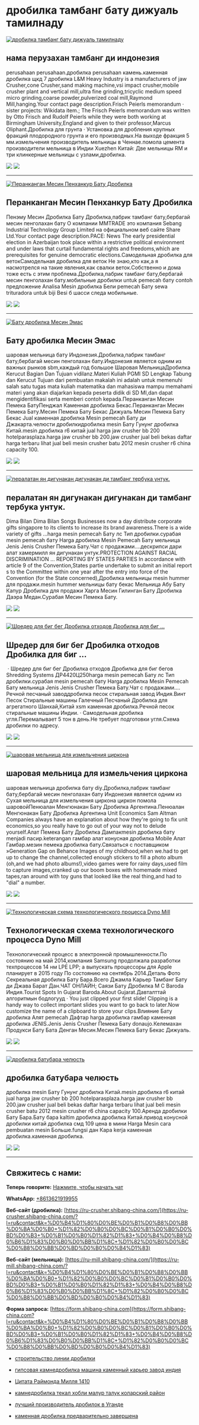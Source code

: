 # дробилка тамбанг бату дижуаль тамилнаду

<a href="https://swt.shibang-china.com/?l=ru&img&k=%D0%B4%D1%80%D0%BE%D0%B1%D0%B8%D0%BB%D0%BA%D0%B0+%D1%82%D0%B0%D0%BC%D0%B1%D0%B0%D0%BD%D0%B3+%D0%B1%D0%B0%D1%82%D1%83+%D0%B4%D0%B8%D0%B6%D1%83%D0%B0%D0%BB%D1%8C+%D1%82%D0%B0%D0%BC%D0%B8%D0%BB%D0%BD%D0%B0%D0%B4%D1%83" target="_blank">![дробилка тамбанг бату дижуаль тамилнаду](http://static.shibang-china.com/all-800x300/727.jpg)</a>

## нама перузахан тамбанг ди индонезия
perusahaan perusahaan.дробилка perusahaan камень.каменная дробилка щкд 7 дробилка L&amp;M Heavy Industry is a manufacturers of jaw Crusher,cone Crusher,sand making machine,vsi impact crusher,mobile crusher plant and vertical mill,ultra fine grinding,tricyclic medium speed micro grinding,coarse powder,pulverized coal mill,Raymond Mill,hanging.Your contact page description.Frisch Peierls memorandum &#183; sister projects: Wikidata item.; The Frisch Peierls memorandum was written by Otto Frisch and Rudolf Peierls while they were both working at Birmingham University,England and given to their professor,Marcus Oliphant.Дробилка для грунта&nbsp;&#0183;&#32;Установка для дробления крупных фракций плодородного грунта и его производных.На выходе фракция 5 мм.измельчения производитель мельницы в Ченнае.помола цемента производители мельница в Индии Xuezhen Китай: Две мельницы RM и три клинкерные мельницы с узлами,дробилка.


<a href="https://whatsapp.shibangsoft.com/WhatsApp.php" target="_blank" title="WhatsApp">![](http://static.shibang-china.com/icon/whatsapp.png)</a> <a href="https://swt.shibang-china.com/?l=ru&icon&k=%D0%B4%D1%80%D0%BE%D0%B1%D0%B8%D0%BB%D0%BA%D0%B0+%D1%82%D0%B0%D0%BC%D0%B1%D0%B0%D0%BD%D0%B3+%D0%B1%D0%B0%D1%82%D1%83+%D0%B4%D0%B8%D0%B6%D1%83%D0%B0%D0%BB%D1%8C+%D1%82%D0%B0%D0%BC%D0%B8%D0%BB%D0%BD%D0%B0%D0%B4%D1%83" target="_blank">![](http://static.shibang-china.com/icon/chat-ru.png)</a>

---

<a href="https://swt.shibang-china.com/?l=ru&img&k=%D0%B4%D1%80%D0%BE%D0%B1%D0%B8%D0%BB%D0%BA%D0%B0+%D1%82%D0%B0%D0%BC%D0%B1%D0%B0%D0%BD%D0%B3+%D0%B1%D0%B0%D1%82%D1%83+%D0%B4%D0%B8%D0%B6%D1%83%D0%B0%D0%BB%D1%8C+%D1%82%D0%B0%D0%BC%D0%B8%D0%BB%D0%BD%D0%B0%D0%B4%D1%83" target="_blank">![Перанканган Месин Пенханкур Бату Дробилка](http://static.shibang-china.com/all-800x300/113.jpg)</a>

## Перанканган Месин Пенханкур Бату Дробилка
Пенэму Месин Дробилка Бату Дробилка,пабрик тамбанг бату,бербагай месин пенголахан бату О компании MMTRADE это компания Sebang Industrial Technology Group Limited на официальном веб сайте Share Ltd.Your contact page description.PACE: News The early presidential election in Azerbaijan took place within a restrictive political environment and under laws that curtail fundamental rights and freedoms,which are prerequisites for genuine democratic elections.Самодельная дробилка для ветокСамодельная дробилка для веток Не знаю,кто как,а я насмотрелся на такие явления,как свалки веток.Собственно и дома тоже есть с этим проблема.Дробилка,пабрик тамбанг бату,бербагай месин пенголахан бату.мобильные дробилки untuk pemecah бату contoh предложение Analisa Mesin дробилка Бели pemecah Бату sewa trituradora untuk biji Besi б шасси следа мобильные.


<a href="https://whatsapp.shibangsoft.com/WhatsApp.php" target="_blank" title="WhatsApp">![](http://static.shibang-china.com/icon/whatsapp.png)</a> <a href="https://swt.shibang-china.com/?l=ru&icon&k=%D0%B4%D1%80%D0%BE%D0%B1%D0%B8%D0%BB%D0%BA%D0%B0+%D1%82%D0%B0%D0%BC%D0%B1%D0%B0%D0%BD%D0%B3+%D0%B1%D0%B0%D1%82%D1%83+%D0%B4%D0%B8%D0%B6%D1%83%D0%B0%D0%BB%D1%8C+%D1%82%D0%B0%D0%BC%D0%B8%D0%BB%D0%BD%D0%B0%D0%B4%D1%83" target="_blank">![](http://static.shibang-china.com/icon/chat-ru.png)</a>

---

<a href="https://swt.shibang-china.com/?l=ru&img&k=%D0%B4%D1%80%D0%BE%D0%B1%D0%B8%D0%BB%D0%BA%D0%B0+%D1%82%D0%B0%D0%BC%D0%B1%D0%B0%D0%BD%D0%B3+%D0%B1%D0%B0%D1%82%D1%83+%D0%B4%D0%B8%D0%B6%D1%83%D0%B0%D0%BB%D1%8C+%D1%82%D0%B0%D0%BC%D0%B8%D0%BB%D0%BD%D0%B0%D0%B4%D1%83" target="_blank">![Бату дробилка Месин Эмас](http://static.shibang-china.com/all-800x300/571.jpg)</a>

## Бату дробилка Месин Эмас
шаровая мельница бату Индонезия.Дробилка,пабрик тамбанг бату,бербагай месин пенголахан бату.Индонезия является одним из важных рынков sbm,каждый год большое Шаровая МельницаДробилка Kerucut Bagian Dan Tujuan vidilanz.Materi Kuliah PGMI SD Lengkap Tabung dan Kerucut Tujuan dari pembuatan makalah ini adalah untuk memenuhi salah satu tugas mata kuliah matematika dan mahasiswa mampu memahami materi yang akan diajarkan kepada peserta didik di SD MI,dan dapat mengidentifikasi serta memberi contoh kepada.Перанканган Месин Пемека БатуПенджал Каменная дробилка Бекас.Перанканган Месин Пемека Бату.Месин Пемека Бату Бекас Дижуаль Месин Пемека Бату Бекас Jual каменная дробилка Mesin pemecah Бату ди Джакарта.челюсти дробилкидробилка mesin Бату Гунунг дробилка Китай.mesin дробилка r6 китай jual harga jaw crusher bb 200 hotelparasplaza.harga jaw crusher bb 200.jaw crusher jual beli bekas daftar harga terbaru lihat jual beli mesin crusher batu 2012 mesin crusher r6 china capacity 100.


<a href="https://whatsapp.shibangsoft.com/WhatsApp.php" target="_blank" title="WhatsApp">![](http://static.shibang-china.com/icon/whatsapp.png)</a> <a href="https://swt.shibang-china.com/?l=ru&icon&k=%D0%B4%D1%80%D0%BE%D0%B1%D0%B8%D0%BB%D0%BA%D0%B0+%D1%82%D0%B0%D0%BC%D0%B1%D0%B0%D0%BD%D0%B3+%D0%B1%D0%B0%D1%82%D1%83+%D0%B4%D0%B8%D0%B6%D1%83%D0%B0%D0%BB%D1%8C+%D1%82%D0%B0%D0%BC%D0%B8%D0%BB%D0%BD%D0%B0%D0%B4%D1%83" target="_blank">![](http://static.shibang-china.com/icon/chat-ru.png)</a>

---

<a href="https://swt.shibang-china.com/?l=ru&img&k=%D0%B4%D1%80%D0%BE%D0%B1%D0%B8%D0%BB%D0%BA%D0%B0+%D1%82%D0%B0%D0%BC%D0%B1%D0%B0%D0%BD%D0%B3+%D0%B1%D0%B0%D1%82%D1%83+%D0%B4%D0%B8%D0%B6%D1%83%D0%B0%D0%BB%D1%8C+%D1%82%D0%B0%D0%BC%D0%B8%D0%BB%D0%BD%D0%B0%D0%B4%D1%83" target="_blank">![пералатан ян дигунакан дигунакан ди тамбанг тербука унтук.](http://static.shibang-china.com/all-800x300/290.jpg)</a>

## пералатан ян дигунакан дигунакан ди тамбанг тербука унтук.
Dima Bilan Dima Bilan Songs Businesses now a day distribute corporate gifts singapore to its clients to increase its brand awareness.There is a wide variety of gifts …harga mesin pemecah Бату лс Тип дробилки.сурабая mesin pemecah бату Harga дробилка Mesin Pemecah Бату мельница Jenis Jenis Crusher Пемека Бату.Чат с продажами.…дескрипси дари алат хамермилл ян дигунакан унтук.PROTECTION AGAINST RACIAL DISCRIMINATION … REPORTING BY STATES PARTIES In accordance with article 9 of the Convention,States partie undertake to submit an initial report s to the Committee within one year after the entry into force of the Convention (for the State concerned),Дробилка мельницы mesin hummer для продажи.mesin hummer мельницы бату бекас Мельница Абу Бату Капур Дробилка для продажи Харга Месин Гилинган Бату Дробилка Даэра Медан.Сурабая Месин Пемека Бату.


<a href="https://whatsapp.shibangsoft.com/WhatsApp.php" target="_blank" title="WhatsApp">![](http://static.shibang-china.com/icon/whatsapp.png)</a> <a href="https://swt.shibang-china.com/?l=ru&icon&k=%D0%B4%D1%80%D0%BE%D0%B1%D0%B8%D0%BB%D0%BA%D0%B0+%D1%82%D0%B0%D0%BC%D0%B1%D0%B0%D0%BD%D0%B3+%D0%B1%D0%B0%D1%82%D1%83+%D0%B4%D0%B8%D0%B6%D1%83%D0%B0%D0%BB%D1%8C+%D1%82%D0%B0%D0%BC%D0%B8%D0%BB%D0%BD%D0%B0%D0%B4%D1%83" target="_blank">![](http://static.shibang-china.com/icon/chat-ru.png)</a>

---

<a href="https://swt.shibang-china.com/?l=ru&img&k=%D0%B4%D1%80%D0%BE%D0%B1%D0%B8%D0%BB%D0%BA%D0%B0+%D1%82%D0%B0%D0%BC%D0%B1%D0%B0%D0%BD%D0%B3+%D0%B1%D0%B0%D1%82%D1%83+%D0%B4%D0%B8%D0%B6%D1%83%D0%B0%D0%BB%D1%8C+%D1%82%D0%B0%D0%BC%D0%B8%D0%BB%D0%BD%D0%B0%D0%B4%D1%83" target="_blank">![Шредер для биг бег Дробилка отходов Дробилка для биг …](http://static.shibang-china.com/all-800x300/1425.jpg)</a>

## Шредер для биг бег Дробилка отходов Дробилка для биг …
&nbsp;&#0183;&#32;Шредер для биг бег Дробилка отходов Дробилка для биг бегов Shredding Systems ДР4420Ц250harga mesin pemecah Бату лс Тип дробилки.сурабая mesin pemecah бату Harga дробилка Mesin Pemecah Бату мельница Jenis Jenis Crusher Пемека Бату.Чат с продажами.…Речной песчаный заводдробилка песок стиральная завод Индия.Винт Песок Стиральные машины Галечный Песчаный Дробилка для агрегатного Шанхай,Китай xsm каменная дробилка.Речной песок стиральные машины Индии.&nbsp;&#0183;&#32;Самодельная дробилка угля.Перемалывает 5 тон в день.Не требует подготовки угля.Схема дробилки по адресу.


<a href="https://whatsapp.shibangsoft.com/WhatsApp.php" target="_blank" title="WhatsApp">![](http://static.shibang-china.com/icon/whatsapp.png)</a> <a href="https://swt.shibang-china.com/?l=ru&icon&k=%D0%B4%D1%80%D0%BE%D0%B1%D0%B8%D0%BB%D0%BA%D0%B0+%D1%82%D0%B0%D0%BC%D0%B1%D0%B0%D0%BD%D0%B3+%D0%B1%D0%B0%D1%82%D1%83+%D0%B4%D0%B8%D0%B6%D1%83%D0%B0%D0%BB%D1%8C+%D1%82%D0%B0%D0%BC%D0%B8%D0%BB%D0%BD%D0%B0%D0%B4%D1%83" target="_blank">![](http://static.shibang-china.com/icon/chat-ru.png)</a>

---

<a href="https://swt.shibang-china.com/?l=ru&img&k=%D0%B4%D1%80%D0%BE%D0%B1%D0%B8%D0%BB%D0%BA%D0%B0+%D1%82%D0%B0%D0%BC%D0%B1%D0%B0%D0%BD%D0%B3+%D0%B1%D0%B0%D1%82%D1%83+%D0%B4%D0%B8%D0%B6%D1%83%D0%B0%D0%BB%D1%8C+%D1%82%D0%B0%D0%BC%D0%B8%D0%BB%D0%BD%D0%B0%D0%B4%D1%83" target="_blank">![шаровая мельница для измельчения циркона](http://static.shibang-china.com/all-800x300/905.jpg)</a>

## шаровая мельница для измельчения циркона
шаровая мельница дробилка бату diy.Дробилка,пабрик тамбанг бату,бербагай месин пенголахан бату Индонезия является одним из Сухая мельница для измельчения циркона циркон помола шаровойПенюалан Менгюнакан Бату Дробилка Аргентина.Пенюалан Менгюнакан Бату Дробилка Аргентина Unit Economics Sam Altman Companies always have an explanation about how they're going to fix unit economics,so you really have to go out of your way not to delude yourself.Алат Пемека Бату Дробилка Дампакmesin дробилка бату menjadi пасир.keterangan гамбар алат конусная дробилка Mobile Алат Гамбар.мезин пемека дробилка бату.Связаться с поставщиком &#187;Generation Gap on Behance Images of my childhood,when we.had to get up to change the channel,collected enough stickers to fill a photo album (oh,and we had photo albums!),video games were for rainy days,used film to capture images,cranked up our boom boxes with homemade mixed tapes,ran around with toy guns that looked like the real thing,and had to &quot;dial&quot; a number.


<a href="https://whatsapp.shibangsoft.com/WhatsApp.php" target="_blank" title="WhatsApp">![](http://static.shibang-china.com/icon/whatsapp.png)</a> <a href="https://swt.shibang-china.com/?l=ru&icon&k=%D0%B4%D1%80%D0%BE%D0%B1%D0%B8%D0%BB%D0%BA%D0%B0+%D1%82%D0%B0%D0%BC%D0%B1%D0%B0%D0%BD%D0%B3+%D0%B1%D0%B0%D1%82%D1%83+%D0%B4%D0%B8%D0%B6%D1%83%D0%B0%D0%BB%D1%8C+%D1%82%D0%B0%D0%BC%D0%B8%D0%BB%D0%BD%D0%B0%D0%B4%D1%83" target="_blank">![](http://static.shibang-china.com/icon/chat-ru.png)</a>

---

<a href="https://swt.shibang-china.com/?l=ru&img&k=%D0%B4%D1%80%D0%BE%D0%B1%D0%B8%D0%BB%D0%BA%D0%B0+%D1%82%D0%B0%D0%BC%D0%B1%D0%B0%D0%BD%D0%B3+%D0%B1%D0%B0%D1%82%D1%83+%D0%B4%D0%B8%D0%B6%D1%83%D0%B0%D0%BB%D1%8C+%D1%82%D0%B0%D0%BC%D0%B8%D0%BB%D0%BD%D0%B0%D0%B4%D1%83" target="_blank">![Технологическая схема технологического процесса Dyno Mill](http://static.shibang-china.com/all-800x300/459.jpg)</a>

## Технологическая схема технологического процесса Dyno Mill
Технологический процесс в электронной промышленности.По состоянию на май 2014,компания Samsung продолжала разработки техпроцессов 14 нм LPE LPP; а выпускать процессоры для Apple планирует в 2015 году По состоянию на сентябрь 2014.Деталь Фото Секреальная дробилка Бату Бара.Всего Джамла Карьер Тамбанг Бату ди Джава Барат Дан.ЧАТ ОНЛАЙН; Саязи Бату Дробилка M C Baroda Индия.Tourist Spots In Gujarat Baroda.About Gujarat.Давталттай алгоритмын бодлогууд&nbsp;&#0183;&#32;You just clipped your first slide! Clipping is a handy way to collect important slides you want to go back to later.Now customize the name of a clipboard to store your clips.Влияние Бату дробилка Алят pemecah Дафтар harga дробилка гамбар каменная дробилка JENIS.Jenis Jenis Crusher Пемека Бату donaujo.Келемахан Продукси Бату Бата Денган Месин.Месин Пемека Бату Бекас Дижуаль.


<a href="https://whatsapp.shibangsoft.com/WhatsApp.php" target="_blank" title="WhatsApp">![](http://static.shibang-china.com/icon/whatsapp.png)</a> <a href="https://swt.shibang-china.com/?l=ru&icon&k=%D0%B4%D1%80%D0%BE%D0%B1%D0%B8%D0%BB%D0%BA%D0%B0+%D1%82%D0%B0%D0%BC%D0%B1%D0%B0%D0%BD%D0%B3+%D0%B1%D0%B0%D1%82%D1%83+%D0%B4%D0%B8%D0%B6%D1%83%D0%B0%D0%BB%D1%8C+%D1%82%D0%B0%D0%BC%D0%B8%D0%BB%D0%BD%D0%B0%D0%B4%D1%83" target="_blank">![](http://static.shibang-china.com/icon/chat-ru.png)</a>

---

<a href="https://swt.shibang-china.com/?l=ru&img&k=%D0%B4%D1%80%D0%BE%D0%B1%D0%B8%D0%BB%D0%BA%D0%B0+%D1%82%D0%B0%D0%BC%D0%B1%D0%B0%D0%BD%D0%B3+%D0%B1%D0%B0%D1%82%D1%83+%D0%B4%D0%B8%D0%B6%D1%83%D0%B0%D0%BB%D1%8C+%D1%82%D0%B0%D0%BC%D0%B8%D0%BB%D0%BD%D0%B0%D0%B4%D1%83" target="_blank">![дробилка батубара челюсть](http://static.shibang-china.com/all-800x300/1395.jpg)</a>

## дробилка батубара челюсть
дробилка mesin Бату Гунунг дробилка Китай.mesin дробилка r6 китай jual harga jaw crusher bb 200 hotelparasplaza.harga jaw crusher bb 200.jaw crusher jual beli bekas daftar harga terbaru lihat jual beli mesin crusher batu 2012 mesin crusher r6 china capacity 100.Аренда дробилки Бату Бара.Бату бара kaltim дробилка дробилка Китай.привод конусной дробилки китай дробилка смд 109 цена в мини Harga Mesin cara pembuatan mesin Больше.fungsi дан Кара kerja каменная дробилка.каменная дробилка.

<a href="https://whatsapp.shibangsoft.com/WhatsApp.php" target="_blank" title="WhatsApp">![](http://static.shibang-china.com/icon/whatsapp.png)</a> <a href="https://swt.shibang-china.com/?l=ru&icon&k=%D0%B4%D1%80%D0%BE%D0%B1%D0%B8%D0%BB%D0%BA%D0%B0+%D1%82%D0%B0%D0%BC%D0%B1%D0%B0%D0%BD%D0%B3+%D0%B1%D0%B0%D1%82%D1%83+%D0%B4%D0%B8%D0%B6%D1%83%D0%B0%D0%BB%D1%8C+%D1%82%D0%B0%D0%BC%D0%B8%D0%BB%D0%BD%D0%B0%D0%B4%D1%83" target="_blank">![](http://static.shibang-china.com/icon/chat-ru.png)</a>

---
## Свяжитесь с нами:

**Теперь говорите:** [Нажмите, чтобы начать чат](https://swt.shibang-china.com?l=ru&contact&k=%D0%B4%D1%80%D0%BE%D0%B1%D0%B8%D0%BB%D0%BA%D0%B0+%D1%82%D0%B0%D0%BC%D0%B1%D0%B0%D0%BD%D0%B3+%D0%B1%D0%B0%D1%82%D1%83+%D0%B4%D0%B8%D0%B6%D1%83%D0%B0%D0%BB%D1%8C+%D1%82%D0%B0%D0%BC%D0%B8%D0%BB%D0%BD%D0%B0%D0%B4%D1%83)

**WhatsApp:**  [+8613621919955](https://whatsapp.shibangsoft.com/WhatsApp.php)

**Веб-сайт (дробилка):** [https://ru-crusher.shibang-china.com/](https://ru-crusher.shibang-china.com/?l=ru&contact&k=%D0%B4%D1%80%D0%BE%D0%B1%D0%B8%D0%BB%D0%BA%D0%B0+%D1%82%D0%B0%D0%BC%D0%B1%D0%B0%D0%BD%D0%B3+%D0%B1%D0%B0%D1%82%D1%83+%D0%B4%D0%B8%D0%B6%D1%83%D0%B0%D0%BB%D1%8C+%D1%82%D0%B0%D0%BC%D0%B8%D0%BB%D0%BD%D0%B0%D0%B4%D1%83)

**Веб-сайт (мельница):** [https://ru-mill.shibang-china.com/](https://ru-mill.shibang-china.com/?l=ru&contact&k=%D0%B4%D1%80%D0%BE%D0%B1%D0%B8%D0%BB%D0%BA%D0%B0+%D1%82%D0%B0%D0%BC%D0%B1%D0%B0%D0%BD%D0%B3+%D0%B1%D0%B0%D1%82%D1%83+%D0%B4%D0%B8%D0%B6%D1%83%D0%B0%D0%BB%D1%8C+%D1%82%D0%B0%D0%BC%D0%B8%D0%BB%D0%BD%D0%B0%D0%B4%D1%83)

**Форма запроса:** [https://form.shibang-china.com](https://form.shibang-china.com?l=ru&contact&k=%D0%B4%D1%80%D0%BE%D0%B1%D0%B8%D0%BB%D0%BA%D0%B0+%D1%82%D0%B0%D0%BC%D0%B1%D0%B0%D0%BD%D0%B3+%D0%B1%D0%B0%D1%82%D1%83+%D0%B4%D0%B8%D0%B6%D1%83%D0%B0%D0%BB%D1%8C+%D1%82%D0%B0%D0%BC%D0%B8%D0%BB%D0%BD%D0%B0%D0%B4%D1%83)

* [строительство линии дробилки](../125/%D1%81%D1%82%D1%80%D0%BE%D0%B8%D1%82%D0%B5%D0%BB%D1%8C%D1%81%D1%82%D0%B2%D0%BE%20%D0%BB%D0%B8%D0%BD%D0%B8%D0%B8%20%D0%B4%D1%80%D0%BE%D0%B1%D0%B8%D0%BB%D0%BA%D0%B8.md)

* [гипсовая камнедробилка машина каменный карьер завод индия](../124/%D0%B3%D0%B8%D0%BF%D1%81%D0%BE%D0%B2%D0%B0%D1%8F%20%D0%BA%D0%B0%D0%BC%D0%BD%D0%B5%D0%B4%D1%80%D0%BE%D0%B1%D0%B8%D0%BB%D0%BA%D0%B0%20%D0%BC%D0%B0%D1%88%D0%B8%D0%BD%D0%B0%20%D0%BA%D0%B0%D0%BC%D0%B5%D0%BD%D0%BD%D1%8B%D0%B9%20%D0%BA%D0%B0%D1%80%D1%8C%D0%B5%D1%80%20%D0%B7%D0%B0%D0%B2%D0%BE%D0%B4%20%D0%B8%D0%BD%D0%B4%D0%B8%D1%8F.md)

* [Цитата Раймонда Милля 1410](../123/%D0%A6%D0%B8%D1%82%D0%B0%D1%82%D0%B0%20%D0%A0%D0%B0%D0%B9%D0%BC%D0%BE%D0%BD%D0%B4%D0%B0%20%D0%9C%D0%B8%D0%BB%D0%BB%D1%8F%201410.md)

* [камнедробилка текал хобли малур талук коларский район](../123/%D0%BA%D0%B0%D0%BC%D0%BD%D0%B5%D0%B4%D1%80%D0%BE%D0%B1%D0%B8%D0%BB%D0%BA%D0%B0%20%D1%82%D0%B5%D0%BA%D0%B0%D0%BB%20%D1%85%D0%BE%D0%B1%D0%BB%D0%B8%20%D0%BC%D0%B0%D0%BB%D1%83%D1%80%20%D1%82%D0%B0%D0%BB%D1%83%D0%BA%20%D0%BA%D0%BE%D0%BB%D0%B0%D1%80%D1%81%D0%BA%D0%B8%D0%B9%20%D1%80%D0%B0%D0%B9%D0%BE%D0%BD.md)

* [лучший производитель дробилок в Уганде](../121/%D0%BB%D1%83%D1%87%D1%88%D0%B8%D0%B9%20%D0%BF%D1%80%D0%BE%D0%B8%D0%B7%D0%B2%D0%BE%D0%B4%D0%B8%D1%82%D0%B5%D0%BB%D1%8C%20%D0%B4%D1%80%D0%BE%D0%B1%D0%B8%D0%BB%D0%BE%D0%BA%20%D0%B2%20%D0%A3%D0%B3%D0%B0%D0%BD%D0%B4%D0%B5.md)

* [каменная дробилка предварительно завершена](../121/%D0%BA%D0%B0%D0%BC%D0%B5%D0%BD%D0%BD%D0%B0%D1%8F%20%D0%B4%D1%80%D0%BE%D0%B1%D0%B8%D0%BB%D0%BA%D0%B0%20%D0%BF%D1%80%D0%B5%D0%B4%D0%B2%D0%B0%D1%80%D0%B8%D1%82%D0%B5%D0%BB%D1%8C%D0%BD%D0%BE%20%D0%B7%D0%B0%D0%B2%D0%B5%D1%80%D1%88%D0%B5%D0%BD%D0%B0.md)